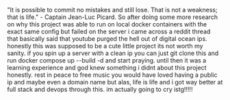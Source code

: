 "It is possible to commit no mistakes and still lose. That is not a weakness; that is life." - Captain Jean-Luc Picard.
So after doing some more research on why this project was able to run on local docker containers with the exact same config but failed on the server
i came across a reddit thread that basically said that youtube purged the hell out of digital ocean ips. honestly this was supposed to be a cute little project
its not worth my sanity. if you spin up a server with a clean ip you can just git clone this and run docker compose up --build -d and start praying. until then it was a learning experience and god knew something i didnt about this project honestly. rest in peace to free music you would have loved having a public ip and maybe even a domain name but alas, life is life and i got way better at full stack and devops through this. im actually going to cry istg!!!!!
